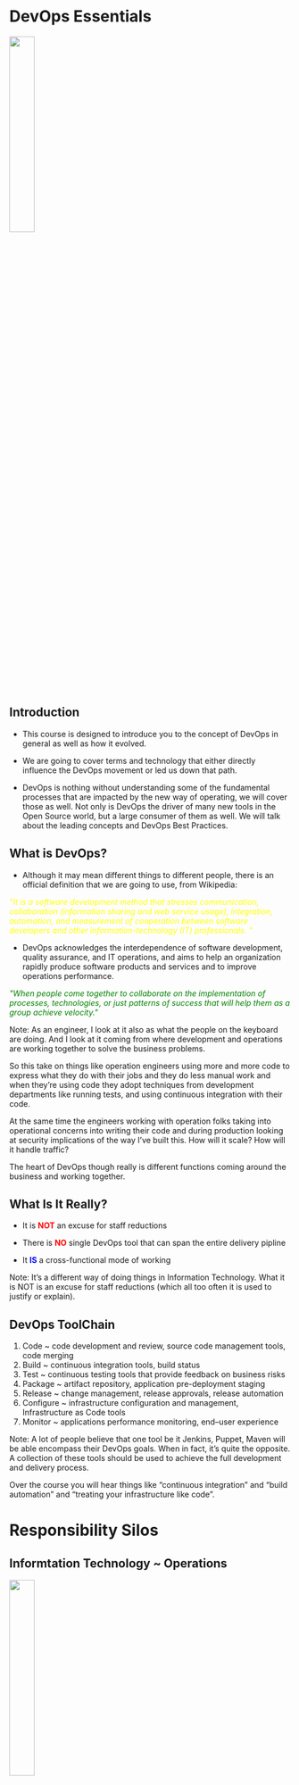 <!--
# Copyright:: Copyright (c) 2008-2017 Shadow-Soft, Inc.
#
# Licensed under the Apache License, Version 2.0 (the "License");
# you may not use this file except in compliance with the License.
# You may obtain a copy of the License at
#
#     http://www.apache.org/licenses/LICENSE-2.0
#
# Unless required by applicable law or agreed to in writing, software
# distributed under the License is distributed on an "AS IS" BASIS,
# WITHOUT WARRANTIES OR CONDITIONS OF ANY KIND, either express or implied.
# See the License for the specific language governing permissions and
# limitations under the License.
#
-->

<!-- .slide: data-background="images/consulting-background.jpg" -->
# DevOps Essentials
<img src="/images/ssoftlogo.png" class="absolute" height="30%" width="30%">


## Introduction

+ This course is designed to introduce you to the concept of DevOps in general as well as how it evolved.

+ We are going to cover terms and technology that either directly influence the DevOps movement or led us down that path.
<!-- .element: class="fragment" -->

+ DevOps is nothing without understanding some of the fundamental processes that are impacted by the new way of operating, we will cover those as well. Not only is DevOps the driver of many new tools in the Open Source world, but a large consumer of them as well. We will talk about the leading concepts and DevOps Best Practices.
<!-- .element: class="fragment" -->


## What is DevOps?

+ Although it may mean different things to different people, there is an official definition that we are going to use, from Wikipedia:
<!-- .element: class="fragment" -->

<span style="color:yellow"> *"It is a software development method that stresses communication, collaboration (information sharing and web service usage), integration, automation, and measurement of cooperation between software developers and other information-technology (IT) professionals. "*</span>
<!-- .element: class="fragment" -->

+ DevOps acknowledges the interdependence of software development, quality assurance, and IT operations, and aims to help an organization rapidly produce software products and services and to improve operations performance.
<!-- .element: class="fragment" -->

<span style="color:green"> *"When people come together to collaborate on the implementation of processes, technologies, or just patterns of success that will help them as a group achieve velocity."* </span>
<!-- .element: class="fragment" -->
Note:
As an engineer, I look at it also as what the people on the keyboard are doing. And I look at it coming from where development and operations are working together to solve the business problems. 

So this take on things like operation engineers using more and more code to express what they do with their jobs and they do less manual work and when they’re using code they adopt techniques from development departments like running tests, and using continuous integration with their code. 

At the same time the engineers working with operation folks taking into operational concerns into writing their code and during production looking at security implications of the way I’ve built this. How will it scale? How will it handle traffic? 

The heart of DevOps though really is different functions coming around the business and working together. 


## What Is It Really?

+ It is <span style="color:red">**NOT**</span> an excuse for staff reductions
<!-- .element: class="fragment" -->
+ There is <span style="color:red">**NO**</span> single DevOps tool that can span the entire delivery pipline
<!-- .element: class="fragment" -->
+ It <span style="color:blue">**IS**</span> a cross-functional mode of working
<!-- .element: class="fragment" -->

Note: It’s a different way of doing things in Information Technology. What it is NOT is an excuse for staff reductions (which all too often it is used to justify or explain). 


## DevOps ToolChain

1. Code ~ code development and review, source code management tools, code merging
1. Build ~ continuous integration tools, build status
1. Test ~ continuous testing tools that provide feedback on business risks
1. Package ~ artifact repository, application pre-deployment staging
1. Release ~ change management, release approvals, release automation
1. Configure ~ infrastructure configuration and management, Infrastructure as Code tools
1. Monitor ~ applications performance monitoring, end–user experience

Note: A lot of people believe that one tool be it Jenkins, Puppet, Maven will be able encompass their DevOps goals. When in fact, it’s quite the opposite. A collection of these tools should be used to achieve the full development and delivery process.

Over the course you will hear things like “continuous integration” and “build automation” and “treating your infrastructure like code”.


# Responsibility Silos
<!-- .slide: data-background="images/consulting-background.jpg" -->


## Informtation Technology ~ Operations 
<!-- .slide: data-background="#FFFFFF" data-transition="convex"  -->
<img src="/images/operations_devops.png" class="absolute" height="30%" width="30%">

Operations is simply the set of processes and services provisioned by IT personnel to their own internal or external clients in order to run their business. It is generally delineated in several ways:

+ Infrastructure and Monitoring 
+ Architecture and Planning 
+ Maintenance 
+ Support 

Note: Operations is simply the set of processes and services provisioned by IT personnel to their own internal or external clients in order to run their business. It is generally delineated in several ways:

Many times, the duties are limited to physical and virtual hardware and the “who and how” it is provisioned to provide services consumed by development.


### Informtation Technology ~ Development
<!-- .slide: data-background="#FFFFFF" data-transition="convex"  -->
<img src="/images/development_se.png" class="absolute" height="30%" width="30%">

Development generally refers to the process of creating software. It involves the programming, documenting, testing and debugging associated with application development and the associated software release lifecycle. There are a number of methodologies for doing so:

+ Prototyping
+ Waterfall 
+ Agile 
+ Rapid 

Note: Just to name a few. These are the practices that define the activities around how software is developed and the order in which they occur.


## Informtation Technology ~ QA
<!-- .slide: data-background="#FFFFFF" data-transition="convex"  -->
<img src="/images/qa_devops.png" class="absolute" height="30%" width="30%">

Quality Assurance in IT ensures you are doing the right things, the right way. It supports the notion that defective products come from defective processes and that fixing the process will improve software/infrastructure effenciency. 

Note: Discuss TDD


## Informtation Technology ~ All
<!-- .slide: data-background="#FFFFFF" data-transition="convex"  -->
<img src="/images/all_devops.png" class="absolute" height="30%" width="30%">

It is fair to say that until relatively recently, these two activities required COMPLETELY different sets of skills. Hardware and networking were not necessarily well understood by skilled software developers, and software development not well done by hardware staff. 

Note: In the past, these beasts lived in the same zoo, but were separated and fed separately. That sounds strange, but it’s a fair analogy. When did that begin to change? Well, probably when things got a little bit “cloudy”. 


## What Happened?

+ In 2008, Agile software development began to gain steam as a methodology and the concept of DevOps was introduced. 
<!-- .element: class="fragment" -->

+ In 2010 as Amazons relatively new **Internet Datacenter** became more popular, the skillsets of both of these silos began to converge. 
<!-- .element: class="fragment" -->

Note: Now that anyone could provision **images** to use for rapid development and prototyping, the skills necessary to manage those configurations started to be more well understood in general. These **crossover** skills began to create a new type of engineer that was exactly as described and those barriers began to break down.


## Responsibility Silos ~ Summary

Routinely, companies are using the DevOps rallying cry as an excuse for not hiring the staff needed. They term it a new **culture** when sometimes all it is is an excuse for them to get more out of fewer personnel. 

What it CAN be is an enabler for the business. Rapid development lifecycles are key in the internet age. Your ability to deploy new features on your site or in your application in a constant manner can be the difference between succeeding or failing in the market.

Note: Although the need for these barriers to be broken down was evident, there are those that have taken advantage of this new paradigm. 


# IaaS, PaaS, SaaS
<!-- .slide: data-background="images/consulting-background.jpg" -->


## IaaS
IT in general, operations specifically, was always seen as a **cost center**. A necessary budgetary evil that every company had to accept but was not well understood or appreciated.

Smart executives in IT began to change the model of how Infrastructure was consumed. It started with charging Infrastructure costs back to the business units that consumed them. In short, IT began Infrastructure as a Service.
<!-- .element: class="fragment" -->

Note: One of the first steps in the DevOps revolution was when Information Technology began to look at it’s Infrastructure differently. 


## Traditional Services
<!-- .slide: data-background="#FFFFFF" data-transition="convex"  -->
<img src="/images/traditional_view.png" class="absolute" height="100%" width="20%">

The traditional stack of technology services and the management of them looks something like the diagram to the above. 

You are looking at a generalized view of everything from hardware to operating system to the data and applications that sit on top. 
<!-- .element: class="fragment" -->

Whether the Infrastructure was provided internally or in a colocation model by a third party, IaaS took a different look at it.
<!-- .element: class="fragment" -->


## Traditional Services ~ IaaS View
<!-- .slide: data-background="#FFFFFF" data-transition="convex"  -->
<img src="/images/iaas_view.png" class="absolute" height="100%" width="20%">

Here is the same stack with a slight difference. The perspective of what IT provides is now defined as a set of services related to those items highlighted, from the network to the operating system. 

Now, infrastructure related items could be clearly identified to the consumers of those services. This was important because it was one of the first steps in defining IT lines of responsibility differently.
<!-- .element: class="fragment" -->


## IaaS Summary
Infrastructure as a Service is now a routine term in the current IT nomenclature. It is a level of service and support that is used to clearly identify where the responsibility starts and ends when providing infrastructure to its consumers (be it the business directly or the developers who need to deploy on it). 

Note: Although this was not the driving force behind DevOps, it certainly has influenced the services and skills that DevOps requires. As virtualization has overtaken dedicated hardware resources in particular, IT has had to develop different (and faster) skills around the scale and speed of traditional infrastructure deployments.


## PaaS
Now we go further down the rabbit hole the next step up in the redefinition of IT was to take a look at the Platform being delivered and how it was managed (and by whom). 

In the Platform as a Service model, IT (or a vendor/cloud provider) delivers a computing platform for consumption. It generally includes everything from the previously detailed IaaS model as well as a few additions.
<!-- .element: class="fragment" -->


## Traditional Services ~ PaaS View
<!-- .slide: data-background="#FFFFFF" data-transition="convex"  -->
<img src="/images/paas_view.png" class="absolute" height="100%" width="20%">

+ You will notice that we have moved the service offering a few notches up the stack in the diagram to your left. 

+ In addition to everything in the IaaS model, we have added Runtime and Middleware. 
<!-- .element: class="fragment" -->

Sample platforms are database, web servers, runtimes, etc. These are independent of the Infrastructure but pushes the service offering up and takes more of the burden off the business or the developers to manage.
<!-- .element: class="fragment" -->


## Why Is PaaS Important?
Again, although not the driving force behind the DevOps movement, it had significant influence as a further evolution of how IT was traditionally thought of. 
<!-- .element: class="fragment" -->

Big name vendors like Microsoft (Azure) and Google (App Engine) were some of the first to offer the underlying computer and storage resources that could scale automatically to match application demand so manual allocation of resources was no longer necessary. 
<!-- .element: class="fragment" -->

It also converged developer and operations skillsets even more than before.
<!-- .element: class="fragment" -->


## PaaS ~ Summary
Platform as a Service is now a routine term in the current IT nomenclature. Now that management of the stack has moved further up (or down depending on your view point), the skills necessary for each portion of that delineation have converged even more. 

Although this was not the driving force behind DevOps, it certainly has influenced the services and skills that DevOps requires. Now that anyone can write and deploy software publicly on compute resources that were traditionally managed by operations only, we start to see how this evolution set us on the path to DevOps.
<!-- .element: class="fragment" -->


## SaaS
In the Software as a Service model, IT (or a vendor/cloud provider) delivers ACCESS to the software to be used without having to do anything to manage, configure, monitor or support it. 

This eliminates the need to install or run applications locally and can be run entirely remotely (in the cloud so to speak). Since everything in the traditional stack is now consumed as a service, those lines, well, they disappear.
<!-- .element: class="fragment" -->


## Traditional Services ~ SaaS View
<!-- .slide: data-background="#FFFFFF" data-transition="convex"  -->
<img src="/images/saas_view.png" class="absolute" height="100%" width="20%">

Now, there doesn’t seem to be any lines drawn in the sand. 

In addition to everything in the IaaS and PaaS model, we have Data and Applications. 
<!-- .element: class="fragment" -->

The evolution has come full circle so to speak. Instead of the traditional lines drawn between software and hardware (often seen as operations and development) disappear, the skills needed to operate within this space have completely converged.
<!-- .element: class="fragment" -->


## Why Is SaaS Important?
You are right, SaaS was not the driving force behind DevOps, but it was one of the most important final steps. 
<!-- .element: class="fragment" -->

Virtualization and cloud technologies require automation in order to provision quickly enough for the service to be readily consumable. In order to do that, a ton of software has been written to manage those compute resources and allow the automatic scaling based on need. 
<!-- .element: class="fragment" -->

We now have traditional software and hardware personnel that need the same skills to operate within this space.
<!-- .element: class="fragment" -->


## SaaS ~ Summary
Software as a Service is now a routine term in the current IT nomenclature. This evolution of how IT offers and consumes hardware and software turned the industry on its head. 

All of these “service” platforms that we have talked about, drive cloud technology and those “cloud clients” are now the consumers where IT has converged in how it provides hardware (now largely virtualized) and software to be consumed by end users. 
<!-- .element: class="fragment" -->

The skills necessary to manage these resources now cross over these previously traditional silos. No longer do we have the software developer who doesn’t understand basic networking or the hardware engineer who cannot develop, they are required skills and contained in the same space.
<!-- .element: class="fragment" -->


## Build Automation
Historically, the term has applied to software development. The process of building or compiling software that can then be deployed via script or cron jobs to various environments, including production systems. 

In the DevOps world, it encompasses not only the software portion, but the process of automating the deployment of compute resources (physical or virtual, applications and data). 
<!-- .element: class="fragment" -->

Whether the process is a unified tool or a set of them, build automation in DevOps terms allows the deployment and management of the entire stack of services, without manual intervention (well, mostly).
<!-- .element: class="fragment" -->


## Infrastructure As Code
DevOps erases those traditional lines between Operations and Development. It does so because everything is treated as a compute resource and can be managed with code.

When your compute resources are largely virtual (cloud consumed), your deployments can be automated throughout the stack with build automation tools.
<!-- .element: class="fragment" -->


## What Does It Look Like?
<!-- .slide: data-background="#FFFFFF" data-transition="convex"  -->
<img src="/images/build_flow.png" class="absolute" height="55%" width="75%">

Build automation is the process by which you initiate a software or hardware deployment automatically, using consistent methods, all the way through the environment stack. 

It can and does include automated testing and rollback capabilities so that each environment remains stable and consistent.
<!-- .element: class="fragment" -->


## Build Automation - Summary
Build automation is a key component in any DevOps organization. It consumes the services that IT has painstakingly made available in a consistent and repeatable manner. 

Now that our compute resources (be they virtual or otherwise) can be consumed and expanded instantly and automatically, the build process can take advantage of those resources more efficiently. 
<!-- .element: class="fragment" -->

Consistency and stability is the key in Build Automation. By removing the manual process necessary to deploy hardware and software, you eliminate potential inconsistencies amongst the environments and reduce troubleshooting time when there is a problem since rollback and new deployments are trivial.
<!-- .element: class="fragment" -->


## Continuous Integration
This can be defined as the practice of merging development working copies (i.e. builds that are in flight on a development system or systems) with the shared source main (branch) multiple times per day. 

The concept of multiple integrations per day on the main source branch is to prevent integration problems in large development teams where the odds of one change breaking the changes of another developer would be smaller. 
<!-- .element: class="fragment" -->

Continuous Integration works hand-in-hand with the previously discussed Build Automation. It takes advantage of those automated build processes to build and test each commit and reporting those results back to the development teams.
<!-- .element: class="fragment" -->


## Continuous Delivery

This is an approach in which software teams keep producing valuable software in very short delivery cycles and ensures that those features can be reliably and consistently released at any point in time. 

It is often mistakenly used interchangeably with the Continuous Integration approach. Whereas CI has more to do with how the software code is managed throughout the development lifecycle, CD is how valuable and how quickly that software can be released when it is determined that the aggregate features are valuable enough.
<!-- .element: class="fragment" -->


## What Does It Look Like?

These topics are very cyclical in nature. Both are designed to take advantage of taking things in smaller chunks to increase stability and decrease release cycles. 
<!-- .element: class="fragment" -->

As one progresses constantly, the outputs from the CI process feed into the CD process and the cycle begins again. 
<!-- .element: class="fragment" -->

DevOps is driven largely by these two processes as they are the culmination of treating everything like code in rapid cycles.
<!-- .element: class="fragment" -->


## Continous Delivery vs Continuous Deployment

+ Continuous Delivery means the code <span style="color:red">**CAN**</span> be released at any time.
<!-- .element: class="fragment" -->
+ Continuous Deployment means that code <span style="color:red">**IS**</span> released continuously as part of an automated pipeline.
<!-- .element: class="fragment" -->

Note:
Just because we have developed a continuous deployment solution does not mean that we will necessarily release the tested code.


## Continuous Deployment Pipeline
<!-- .slide: data-background="#FFFFFF" data-transition="convex"  -->
<img src="/images/cont_deployment.png" class="absolute" height="75%" width="75%">

Note:
Here is an example of a continuos deployment pipeline
+ 1st start with a commit using some Source Code Management software (Git, SVN)
+ It then hits the repo and thats where a pipeline build is triggered 
+ Then jenkins checks out the repository 
+ If there are any unit tests they can be done at this level once SCM is checked out
+ Build / Launch then UAT Test integration 
+ Then we deploy 
+ Report data may exist on some subset of all of these actions including Testing


## CI / CD - Summary

Although related, Continuous Integration and Continuous Delivery are different in what they accomplish. 

DevOps uses each one in and in turn feeds the next in the chain. Integration in small doses keeps each environment from developing competing relationships too quickly to manage. Delivery allows the reliable release of those small doses when they are determined to have enough value to move into production. 
<!-- .element: class="fragment" -->

Since everything is treated as code from the infrastructure to the software being deployed, the DevOps tools being used apply equally to each part of the stack. 
<!-- .element: class="fragment" -->

